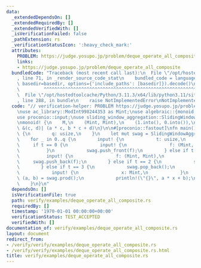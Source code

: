 ```yaml
---
data:
  _extendedDependsOn: []
  _extendedRequiredBy: []
  _extendedVerifiedWith: []
  _isVerificationFailed: false
  _pathExtension: rs
  _verificationStatusIcon: ':heavy_check_mark:'
  attributes:
    PROBLEM: https://judge.yosupo.jp/problem/deque_operate_all_composite
    links:
    - https://judge.yosupo.jp/problem/deque_operate_all_composite
  bundledCode: "Traceback (most recent call last):\n  File \"/opt/hostedtoolcache/Python/3.11.3/x64/lib/python3.11/site-packages/onlinejudge_verify/documentation/build.py\"\
    , line 71, in _render_source_code_stat\n    bundled_code = language.bundle(stat.path,\
    \ basedir=basedir, options={'include_paths': [basedir]}).decode()\n          \
    \         ^^^^^^^^^^^^^^^^^^^^^^^^^^^^^^^^^^^^^^^^^^^^^^^^^^^^^^^^^^^^^^^^^^^^^^^^^^^^^^^^^\n\
    \  File \"/opt/hostedtoolcache/Python/3.11.3/x64/lib/python3.11/site-packages/onlinejudge_verify/languages/rust.py\"\
    , line 288, in bundle\n    raise NotImplementedError\nNotImplementedError\n"
  code: "// verification-helper: PROBLEM https://judge.yosupo.jp/problem/deque_operate_all_composite\n\
    \nuse ac_library::ModInt998244353 as Mint;\nuse algebraic::{monoid, Monoid};\n\
    use proconio::input;\nuse sliding_window_aggregation::SlidingWindowAggregation;\n\
    \nmonoid! {\n    M,\n    (Mint, Mint),\n    (1.into(), 0.into()),\n    |&(a, b),\
    \ &(c, d)| (a * c, b * c + d)\n}\n\n#[proconio::fastout]\nfn main() {\n    input!\
    \ {\n        q: usize,\n    }\n    let mut swag = SlidingWindowAggregation::<M>::new();\n\
    \    for _ in 0..q {\n        input! {\n            t: usize,\n        }\n   \
    \     if t == 0 {\n            input! {\n                f: (Mint, Mint),\n  \
    \          }\n            swag.push_front(f);\n        } else if t == 1 {\n  \
    \          input! {\n                f: (Mint, Mint),\n            }\n       \
    \     swag.push_back(f);\n        } else if t == 2 {\n            swag.pop_front();\n\
    \        } else if t == 3 {\n            swag.pop_back();\n        } else {\n\
    \            input! {\n                x: Mint,\n            }\n            let\
    \ (a, b) = swag.prod();\n            println!(\"{}\", a * x + b);\n        }\n\
    \    }\n}\n"
  dependsOn: []
  isVerificationFile: true
  path: verify/examples/deque_operate_all_composite.rs
  requiredBy: []
  timestamp: '1970-01-01 00:00:00+00:00'
  verificationStatus: TEST_ACCEPTED
  verifiedWith: []
documentation_of: verify/examples/deque_operate_all_composite.rs
layout: document
redirect_from:
- /verify/verify/examples/deque_operate_all_composite.rs
- /verify/verify/examples/deque_operate_all_composite.rs.html
title: verify/examples/deque_operate_all_composite.rs
---
```

